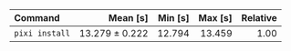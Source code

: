 | Command | Mean [s] | Min [s] | Max [s] | Relative |
|:---|---:|---:|---:|---:|
| `pixi install` | 13.279 ± 0.222 | 12.794 | 13.459 | 1.00 |
